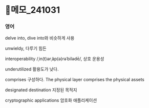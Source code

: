 # 📝메모\_241031

### 영어

delve into, dive into와 비슷하게 사용

unwieldy, 다루기 힘든

interoperability /ˌin(t)ərˌäp(ə)rəˈbilədē/, 상호 운용성

underutilized 활용도가 낮다.

comprises 구성하다. The physical layer comprises the physical assets

designated destination 지정된 목적지

cryptographic applications 암호화 애플리케이션
